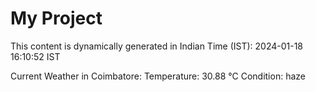 # My Project

This content is dynamically generated in Indian Time (IST): 2024-01-18 16:10:52 IST


Current Weather in Coimbatore:
Temperature: 30.88 °C
Condition: haze
